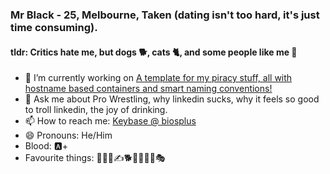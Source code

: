 <!--
**BiosPlus/BiosPlus** is a ✨ _special_ ✨ repository because its `README.md` (this file) appears on your GitHub profile.

Here are some ideas to get you started:
-->

### Mr Black - 25, Melbourne, Taken (dating isn't too hard, it's just time consuming).
#### tldr: Critics hate me, but dogs 🐕, cats 🐈, and some people like me 🤟

- 🔭 I’m currently working on [A template for my piracy stuff, all with hostname based containers and smart naming conventions!](https://github.com/BiosPlus/PiracyServer)
- 💬 Ask me about Pro Wrestling, why linkedin sucks, why it feels so good to troll linkedin, the joy of drinking.
- 📫 How to reach me: [Keybase @ biosplus](https://keybase.io/biosplus)
- 😄 Pronouns: He/Him
- Blood: 🅰️+
- Favourite things: 🤼🍺👺✍️🐕🍌🍺🍺🍺🎭


<!-- - 🌱 I’m currently learning ...
- 👯 I’m looking to collaborate on ... -->
<!-- - 🤔 I’m looking for help with ... -->
